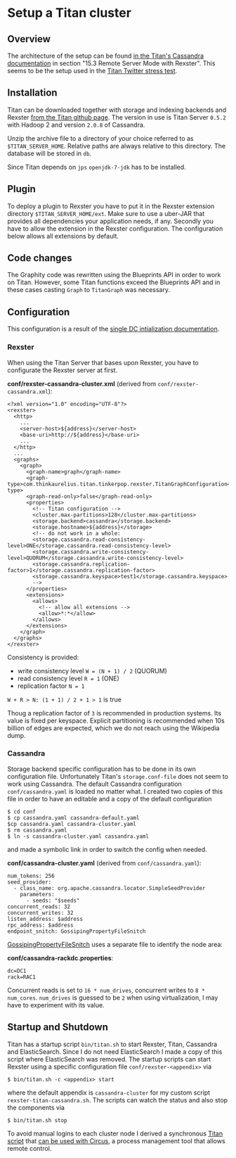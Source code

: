 # Setup a Titan cluster

## Overview
The architecture of the setup can be found [in the Titan's Cassandra documentation](http://s3.thinkaurelius.com/docs/titan/current/cassandra.html) in section "15.3 Remote Server Mode with Rexster".
This seems to be the setup used in the [Titan Twitter stress test](http://thinkaurelius.github.io/titan/doc/titan-stress-poster.pdf).

## Installation
Titan can be downloaded together with storage and indexing backends and Rexster [from the Titan github page](https://github.com/thinkaurelius/titan/wiki/Downloads). The version in use is Titan Server `0.5.2` with Hadoop 2 and version `2.0.8` of Cassandra.

Unzip the archive file to a directory of your choice referred to as `$TITAN_SERVER_HOME`. Relative paths are always relative to this directory. The database will be stored in `db`.

Since Titan depends on `jps` `openjdk-7-jdk` has to be installed.

## Plugin
To deploy a plugin to Rexster you have to put it in the Rexster extension directory `$TITAN_SERVER_HOME/ext`.
Make sure to use a uber-JAR that provides all dependencies your application needs, if any.
Secondly you have to allow the extension in the Rexster configuration. The configuration below allows all extensions by default.

## Code changes
The Graphity code was rewritten using the Blueprints API in order to work on Titan. However, some Titan functions exceed the Blueprints API and in these cases casting `Graph` to `TitanGraph` was necessary.

## Configuration
This configuration is a result of the [single DC intialization documentation](http://www.datastax.com/documentation/cassandra/2.1/cassandra/initialize/initializeSingleDS.html).

### Rexster
When using the Titan Server that bases upon Rexster, you have to configurate the Rexster server at first.

**conf/rexster-cassandra-cluster.xml** (derived from `conf/rexster-cassandra.xml`):

    <?xml version="1.0" encoding="UTF-8"?>
    <rexster>
      <http>
        ...
        <server-host>${address}</server-host>
        <base-uri>http://${address}</base-uri>
        ...
      </http>
      ...
      <graphs>
        <graph>
          <graph-name>graph</graph-name>
          <graph-type>com.thinkaurelius.titan.tinkerpop.rexster.TitanGraphConfiguration</graph-type>
          <graph-read-only>false</graph-read-only>
          <properties>
            <!-- Titan configuration -->
            <cluster.max-partitions>128</cluster.max-partitions>
            <storage.backend>cassandra</storage.backend>
            <storage.hostname>${address}</storage>
            <!-- do not work in a whole:
            <storage.cassandra.read-consistency-level>ONE</storage.cassandra.read-consistency-level>
            <storage.cassandra.write-consistency-level>QUORUM</storage.cassandra.write-consistency-level>
            <storage.cassandra.replication-factor>1</storage.cassandra.replication-factor>
            <storage.cassandra.keyspace>test1</storage.cassandra.keyspace>
            -->
          </properties>
          <extensions>
            <allows>
              <!-- allow all extensions -->
              <allow>*:*</allow>
            </allows>
          </extensions>
        </graph>
      </graphs>
    </rexster>

Consistency is provided:
* write consistency level `W = (N + 1) / 2` (QUORUM)
* read consistency level `R = 1` (ONE)
* replication factor `N = 1`

`W + R > N: (1 + 1) / 2 + 1 > 1` is true

Thoug a replication factor of `3` is recommended in production systems. Its value is fixed per keyspace.
Explicit partitioning is recommended when 10s billion of edges are expected, which we do not reach using the Wikipedia dump.

### Cassandra
Storage backend specific configuration has to be done in its own configuration file.
Unfortunately Titan's `storage.conf-file` does not seem to work using Cassandra. The default Cassandra configuration `conf/cassandra.yaml` is loaded no matter what. I created two copies of this file in order to have an editable and a copy of the default configuration

    $ cd conf
    $ cp cassandra.yaml cassandra-default.yaml
    $cp cassandra.yaml cassandra-cluster.yaml
    $ rm cassandra.yaml
    $ ln -s cassandra-cluster.yaml cassandra.yaml

and made a symbolic link in order to switch the config when needed.

**conf/cassandra-cluster.yaml** (derived from `conf/cassandra.yaml`):

    num_tokens: 256
    seed_provider:
      - class_name: org.apache.cassandra.locator.SimpleSeedProvider
        parameters:
          - seeds: "$seeds"
    concurrent_reads: 32
    concurrent_writes: 32
    listen_address: $address
    rpc_address: $address
    endpoint_snitch: GossipingPropertyFileSnitch

[GossipingPropertyFileSnitch](http://www.datastax.com/documentation/cassandra/2.1/cassandra/architecture/architectureSnitchGossipPF_c.html) uses a separate file to identify the node area:

**conf/cassandra-rackdc.properties**:

    dc=DC1
    rack=RAC1

Concurrent reads is set to `16 * num_drives`, concurrent writes to `8 * num_cores`. `num_drives` is guessed to be `2` when using virtualization, I may have to experiment with its value.

## Startup and Shutdown
Titan has a startup script `bin/titan.sh` to start Rexster, Titan, Cassandra and ElasticSearch.
Since I do not need ElasticSearch I made a copy of this script where ElasticSearch was removed.
The startup scripts can start Rexster using a specific configuration file `conf/rexster-<appendix>` via

    $ bin/titan.sh -c <appendix> start

where the default appendix is `cassandra-cluster` for my custom script `rexster-titan-cassandra.sh`.
The scripts can watch the status and also stop the components via

    $ bin/titan.sh stop

To avoid manual logins to each cluster node I derived a synchronous [Titan script](src/main/resources/titan-circus.sh) that [can be used with Circus](../../wiki/Control-Titan-via-process-management-tool-Circus), a process management tool that allows remote control.
